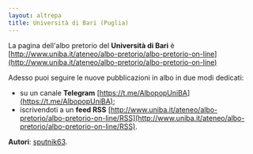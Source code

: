 ```yaml
---
layout: altrepa
title: Università di Bari (Puglia)
---
```


La pagina dell'albo pretorio del **Università di Bari** è [http://www.uniba.it/ateneo/albo-pretorio/albo-pretorio-on-line](http://www.uniba.it/ateneo/albo-pretorio/albo-pretorio-on-line)

Adesso puoi seguire le nuove pubblicazioni in albo in due modi dedicati:

* su un canale **Telegram** [https://t.me/AlbopopUniBA](https://t.me/AlbopopUniBA);
* iscrivendoti a un **feed RSS** [http://www.uniba.it/ateneo/albo-pretorio/albo-pretorio-on-line/RSS](http://www.uniba.it/ateneo/albo-pretorio/albo-pretorio-on-line/RSS).

**Autori**: [sputnik63](https://github.com/sputnik63).
